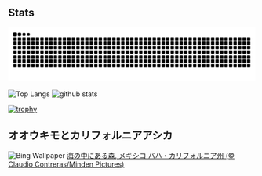 ## Stats
<picture>
  <source media="(prefers-color-scheme: dark)" srcset="https://raw.githubusercontent.com/ba230t/ba230t/output/github-contribution-grid-snake-dark.svg">
  <source media="(prefers-color-scheme: light)" srcset="https://raw.githubusercontent.com/ba230t/ba230t/output/github-contribution-grid-snake.svg">
  <img alt="github contribution grid snake animation" src="https://raw.githubusercontent.com/ba230t/ba230t/output/github-contribution-grid-snake.svg">
</picture>

<p align="left">
  <img alt="Top Langs" height="150px" src="https://github-readme-stats.vercel.app/api/top-langs/?username=ba230t&layout=compact&theme=transparent" />
  <img alt="github stats" height="150px" src="https://github-readme-stats.vercel.app/api?username=ba230t&theme=transparent" />
</p>

[![trophy](https://github-profile-trophy.vercel.app/?username=ba230t&theme=transparent&column=7)](https://github.com/ryo-ma/github-profile-trophy)


<!-- Bing Wallpaper Start -->
## オオウキモとカリフォルニアアシカ
![Bing Wallpaper](https://www.bing.com/th?id=OHR.KelpForest_JA-JP2433405735_1920x1080.jpg&rf=LaDigue_1920x1080.jpg&pid=hp)
[海の中にある森, メキシコ バハ・カリフォルニア州  (© Claudio Contreras/Minden Pictures)](https://www.bing.com/search?q=%E3%82%AA%E3%82%AA%E3%82%A6%E3%82%AD%E3%83%A2&form=hpcapt&filters=HpDate%3a%2220241112_1500%22)
<!-- Bing Wallpaper End -->
